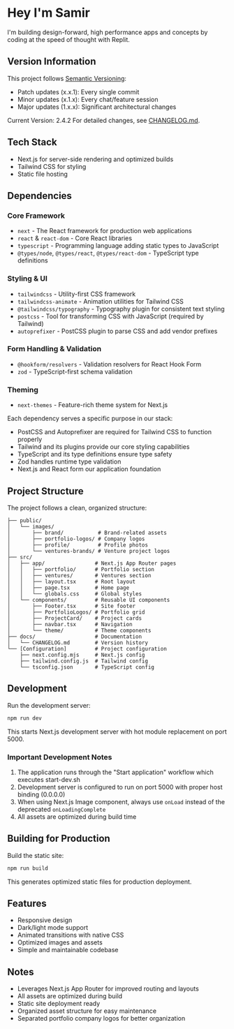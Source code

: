 # Hey I'm Samir

I'm building design-forward, high performance apps and concepts by coding at the speed of thought with Replit.

## Version Information

This project follows [Semantic Versioning](https://semver.org/):
- Patch updates (x.x.1): Every single commit
- Minor updates (x.1.x): Every chat/feature session
- Major updates (1.x.x): Significant architectural changes

Current Version: 2.4.2
For detailed changes, see [CHANGELOG.md](docs/CHANGELOG.md).

## Tech Stack

- Next.js for server-side rendering and optimized builds
- Tailwind CSS for styling
- Static file hosting

## Dependencies

### Core Framework
- `next` - The React framework for production web applications
- `react` & `react-dom` - Core React libraries
- `typescript` - Programming language adding static types to JavaScript
- `@types/node`, `@types/react`, `@types/react-dom` - TypeScript type definitions

### Styling & UI
- `tailwindcss` - Utility-first CSS framework
- `tailwindcss-animate` - Animation utilities for Tailwind CSS
- `@tailwindcss/typography` - Typography plugin for consistent text styling
- `postcss` - Tool for transforming CSS with JavaScript (required by Tailwind)
- `autoprefixer` - PostCSS plugin to parse CSS and add vendor prefixes

### Form Handling & Validation
- `@hookform/resolvers` - Validation resolvers for React Hook Form
- `zod` - TypeScript-first schema validation

### Theming
- `next-themes` - Feature-rich theme system for Next.js

Each dependency serves a specific purpose in our stack:
- PostCSS and Autoprefixer are required for Tailwind CSS to function properly
- Tailwind and its plugins provide our core styling capabilities
- TypeScript and its type definitions ensure type safety
- Zod handles runtime type validation
- Next.js and React form our application foundation

## Project Structure

The project follows a clean, organized structure:

```
├── public/
│   └── images/
│       ├── brand/           # Brand-related assets
│       ├── portfolio-logos/ # Company logos
│       ├── profile/         # Profile photos
│       └── ventures-brands/ # Venture project logos
├── src/
│   ├── app/                # Next.js App Router pages
│   │   ├── portfolio/      # Portfolio section
│   │   ├── ventures/       # Ventures section
│   │   ├── layout.tsx      # Root layout
│   │   ├── page.tsx        # Home page
│   │   └── globals.css     # Global styles
│   └── components/         # Reusable UI components
│       ├── Footer.tsx      # Site footer
│       ├── PortfolioLogos/ # Portfolio grid
│       ├── ProjectCard/    # Project cards
│       ├── navbar.tsx      # Navigation
│       └── theme/          # Theme components
├── docs/                   # Documentation
│   └── CHANGELOG.md        # Version history
└── [Configuration]         # Project configuration
    ├── next.config.mjs     # Next.js config
    ├── tailwind.config.js  # Tailwind config
    └── tsconfig.json       # TypeScript config
```

## Development

Run the development server:

```bash
npm run dev
```

This starts Next.js development server with hot module replacement on port 5000.

### Important Development Notes

1. The application runs through the "Start application" workflow which executes start-dev.sh
2. Development server is configured to run on port 5000 with proper host binding (0.0.0.0)
3. When using Next.js Image component, always use `onLoad` instead of the deprecated `onLoadingComplete`
4. All assets are optimized during build time

## Building for Production

Build the static site:

```bash
npm run build
```

This generates optimized static files for production deployment.

## Features

- Responsive design
- Dark/light mode support 
- Animated transitions with native CSS
- Optimized images and assets
- Simple and maintainable codebase

## Notes

- Leverages Next.js App Router for improved routing and layouts
- All assets are optimized during build
- Static site deployment ready
- Organized asset structure for easy maintenance
- Separated portfolio company logos for better organization